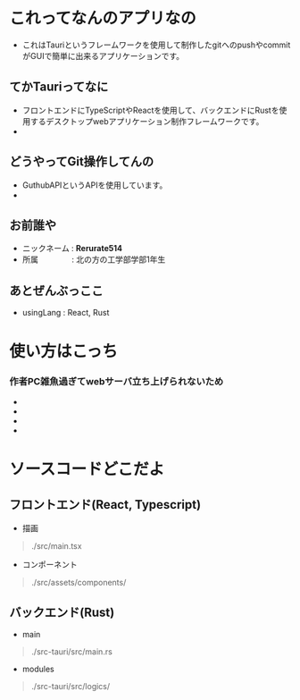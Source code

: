 # これってなんのアプリなの
- これはTauriというフレームワークを使用して制作したgitへのpushやcommitがGUIで簡単に出来るアプリケーションです。

## てかTauriってなに
- フロントエンドにTypeScriptやReactを使用して、バックエンドにRustを使用するデスクトップwebアプリケーション制作フレームワークです。
- [公式ドキュメント]: https://tauri.app

## どうやってGit操作してんの
- GuthubAPIというAPIを使用しています。
- [公式ドキュメント]: https://docs.github.com/ja

## お前誰や
- ニックネーム : **Rerurate514**
- 所属　　　　 : 北の方の工学部学部1年生

## あとぜんぶっここ
- usingLang   : React, Rust

# 使い方はこっち 
### 作者PC雑魚過ぎてwebサーバ立ち上げられないため
- 
- 
- 
- 

# ソースコードどこだよ
## フロントエンド(React, Typescript)
- 描画
>./src/main.tsx

- コンポーネント
>./src/assets/components/

## バックエンド(Rust)
- main
>./src-tauri/src/main.rs

- modules
>./src-tauri/src/logics/

